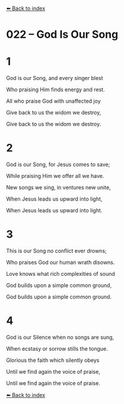 [⬅️ Back to index](../README.md)

# 022 – God Is Our Song





# 1

God is our Song, and every singer blest

Who praising Him finds energy and rest.

All who praise God with unaffected joy

Give back to us the widom we destroy,

Give back to us the widom we destroy.



# 2

God is our Song, for Jesus comes to save;

While praising Him we offer all we have.

New songs we sing, in ventures new unite,

When Jesus leads us upward into light,

When Jesus leads us upward into light.



# 3

This is our Song no conflict ever drowns;

Who praises God our human wrath disowns.

Love knows what rich complexities of sound

God builds upon a simple common ground,

God builds upon a simple common ground.



# 4

God is our Silence when no songs are sung,

When ecstasy or sorrow stills the tongue.

Glorious the faith which silently obeys

Until we find again the voice of praise,

Until we find again the voice of praise.

[⬅️ Back to index](../README.md)
